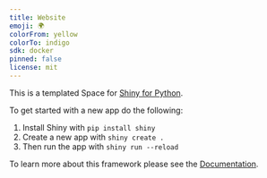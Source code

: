 ```yaml
---
title: Website
emoji: 🌍
colorFrom: yellow
colorTo: indigo
sdk: docker
pinned: false
license: mit
---
```


This is a templated Space for [Shiny for Python](https://shiny.rstudio.com/py/). 


To get started with a new app do the following:

1) Install Shiny with `pip install shiny`
2) Create a new app with `shiny create .`
3) Then run the app with `shiny run --reload`

To learn more about this framework please see the [Documentation](https://shiny.rstudio.com/py/docs/overview.html).
